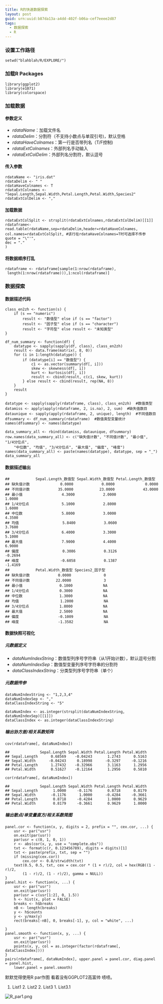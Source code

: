 ```yaml
---
title: R的快速数据探索
layout: post
guid: urn:uuid:b87da13a-a4dd-402f-b06a-cef7eeee2d87
tags:
  - 数据探索
  - R
---
```


### 设置工作路径

    setwd("blahblah/R/EXPLORE/")

### 加载R Packages

    library(ggplot2)
    library(e1071)
    library(colorspace)

### 加载数据

#### 参数定义
 *  <em>rdataName</em>：加载文件名
 *  <em>rdataDelim</em>：分割符（不支持小数点与单双引号)，默认空格
 *  <em>rdataHaveColnames</em>：第一行是否带列名（T/F控制)
 *  <em>rdataExtColnames</em>：外部列名手动输入
 *  <em>rdataExtColDelim</em>：外部列名分割符，默认逗号
 
#### 传入参数

    rdataName <- "iris.dat"
    rdataDelim <- " "
    rdataHaveColnames <- T
    rdataExtColnames <- "Sepal.Length,Sepal.Width,Petal.Length,Petal.Width,Species2"
    rdataExtColDelim <- ","

#### 加载数据

    rdataExtColSplit <- strsplit(rdataExtColnames,rdataExtColDelim)[[1]]
    rdataframe<-read.table(rdataName,sep=rdataDelim,header=rdataHaveColnames,
    col.names=rdataExtColSplit, #该行在rdataHaveColnames=T时可选择不传参
    quote = "\"'",
    dec = "."
    )

#### 将数据顺序打乱

    rdataframe <- rdataframe[sample(1:nrow(rdataframe),
     length(1:nrow(rdataframe))),1:ncol(rdataframe)]

### 数据探索

#### 数据描述代码

    class_en2zh <- function(s) {
        if (s == "numeric") 
            result <- "数值型" else if (s == "factor") 
            result <- "因子型" else if (s == "character") 
            result <- "字符型" else result <- "未知类型"
    }
    
    df_num_summary <- function(df) {
        datatype <- sapply(sapply(df, class), class_en2zh)
        result <- data.frame(matrix(, 8, 0))
        for (i in 1:length(datatype)) {
            if (datatype[i] == "数值型") {
                c1 <- as.vector(summary(df[, i]))
                skew <- skewness(df[, i])
                kurt <- kurtosis(df[, i])
                result <- cbind(result, c(c1, skew, kurt))
            } else result <- cbind(result, rep(NA, 8))
        }
        result
    }
    
    datatype <- sapply(sapply(rdataframe, class), class_en2zh)  #数值类型
    datamiss <- apply(apply(rdataframe, 2, is.na), 2, sum)  #缺失值数目
    dataunique <- sapply(apply(rdataframe, 2, unique), length)  #不同值数目
    dfsummary <- df_num_summary(rdataframe)  #数值类型变量统计
    names(dfsummary) <- names(datatype)
    
    data_summary_all <- rbind(datamiss, dataunique, dfsummary)
    row.names(data_summary_all) <- c("缺失值计数", "不同值计数", "最小值", "1/4分位点", 
        "中位数", "均值", "3/4分位点", "最大值", "偏度", "峰度")
    names(data_summary_all) <- paste(names(datatype), datatype, sep = "_")
    data_summary_all

#### 数据描述输出

    ##            Sepal.Length_数值型 Sepal.Width_数值型 Petal.Length_数值型
    ## 缺失值计数              0.0000             0.0000              0.0000
    ## 不同值计数             35.0000            23.0000             43.0000
    ## 最小值                  4.3000             2.0000              1.0000
    ## 1/4分位点               5.1000             2.8000              1.6000
    ## 中位数                  5.8000             3.0000              4.3500
    ## 均值                    5.8400             3.0600              3.7600
    ## 3/4分位点               6.4000             3.3000              5.1000
    ## 最大值                  7.9000             4.4000              6.9000
    ## 偏度                    0.3086             0.3126             -0.2694
    ## 峰度                   -0.6058             0.1387             -1.4169
    ##            Petal.Width_数值型 Species2_因子型
    ## 缺失值计数             0.0000               0
    ## 不同值计数            22.0000               3
    ## 最小值                 0.1000              NA
    ## 1/4分位点              0.3000              NA
    ## 中位数                 1.3000              NA
    ## 均值                   1.2000              NA
    ## 3/4分位点              1.8000              NA
    ## 最大值                 2.5000              NA
    ## 偏度                  -0.1009              NA
    ## 峰度                  -1.3582              NA

#### 数据快照可视化

##### 元数据定义

*    <em>dataNumIndexString</em>：数值型列序号字符串（从1开始计数），默认逗号分割
*    <em>dataNumIndexSep</em>：数值型变量列序号字符串的分割符
*    <em>dataClassIndexString</em>：分类型列序号字符串（单个）

##### 元数据传参
    dataNumIndexString <- "1,2,3,4"
    dataNumIndexSep <- ","
    dataClassIndexString <- "5"
    
    dataNumIndex <- as.integer(strsplit(dataNumIndexString, dataNumIndexSep)[[1]])
    dataClassIndex <- as.integer(dataClassIndexString)

##### 输出协方差/相关系数矩阵

    cov(rdataframe[, dataNumIndex])
    
    ##              Sepal.Length Sepal.Width Petal.Length Petal.Width
    ## Sepal.Length      0.68569    -0.04243       1.2743      0.5163
    ## Sepal.Width      -0.04243     0.18998      -0.3297     -0.1216
    ## Petal.Length      1.27432    -0.32966       3.1163      1.2956
    ## Petal.Width       0.51627    -0.12164       1.2956      0.5810
    
    cor(rdataframe[, dataNumIndex])
    
    ##              Sepal.Length Sepal.Width Petal.Length Petal.Width
    ## Sepal.Length       1.0000     -0.1176       0.8718      0.8179
    ## Sepal.Width       -0.1176      1.0000      -0.4284     -0.3661
    ## Petal.Length       0.8718     -0.4284       1.0000      0.9629
    ## Petal.Width        0.8179     -0.3661       0.9629      1.0000


##### 输出散点/单变量直方/相关系数简图

    panel.cor <- function(x, y, digits = 2, prefix = "", cex.cor, ...) {
        usr <- par("usr")
        on.exit(par(usr))
        par(usr = c(0, 1, 0, 1))
        r <- abs(cor(x, y, use = "complete.obs"))
        txt <- format(c(r, 0.123456789), digits = digits)[1]
        txt <- paste(prefix, txt, sep = "")
        if (missing(cex.cor)) 
            cex.cor <- 0.8/strwidth(txt)
        text(0.5, 0.5, txt, cex = cex.cor * (1 + r)/2, col = hex(RGB((1 - r)/2, 
            (1 - r)/2, (1 - r)/2), gamma = NULL))
    }
    panel.hist <- function(x, ...) {
        usr <- par("usr")
        on.exit(par(usr))
        par(usr = c(usr[1:2], 0, 1.5))
        h <- hist(x, plot = FALSE)
        breaks <- h$breaks
        nB <- length(breaks)
        y <- h$counts
        y <- y/max(y)
        rect(breaks[-nB], 0, breaks[-1], y, col = "white", ...)
        
    }
    panel.smooth <- function(x, y, ...) {
        usr <- par("usr")
        on.exit(par(usr))
        points(x, y, col = as.integer(factor(rdataframe[, dataClassIndex])))
    }
    pairs(rdataframe[, dataNumIndex], upper.panel = panel.cor, diag.panel = panel.hist, 
        lower.panel = panel.smooth)

默默觉得使用R par作图 看着没有GGPLOT2高富帅 啧啧。

1.  List1
    2.  List2
    2.  List3
        1.  List3.1

![R_par1.png](\media\pic\2014-01-02\R_par1.png)